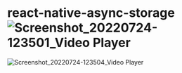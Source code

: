 # react-native-async-storage![Screenshot_20220724-123501_Video Player](https://user-images.githubusercontent.com/71512595/180636485-32b55457-046e-4e1f-9cfd-0f1180daafce.jpg)
![Screenshot_20220724-123504_Video Player](https://user-images.githubusercontent.com/71512595/180636488-ba37b5c1-7143-40ad-8efd-bb2eea670715.jpg)
